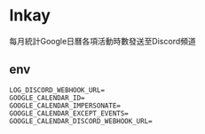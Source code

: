 # Inkay

每月統計Google日曆各項活動時數發送至Discord頻道

env
---
```dotenv
LOG_DISCORD_WEBHOOK_URL=
GOOGLE_CALENDAR_ID=
GOOGLE_CALENDAR_IMPERSONATE=
GOOGLE_CALENDAR_EXCEPT_EVENTS=
GOOGLE_CALENDAR_DISCORD_WEBHOOK_URL=
```
